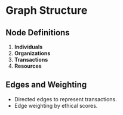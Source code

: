 # Graph Structure

## Node Definitions
1. **Individuals**
2. **Organizations**
3. **Transactions**
4. **Resources**

## Edges and Weighting
- Directed edges to represent transactions.
- Edge weighting by ethical scores.